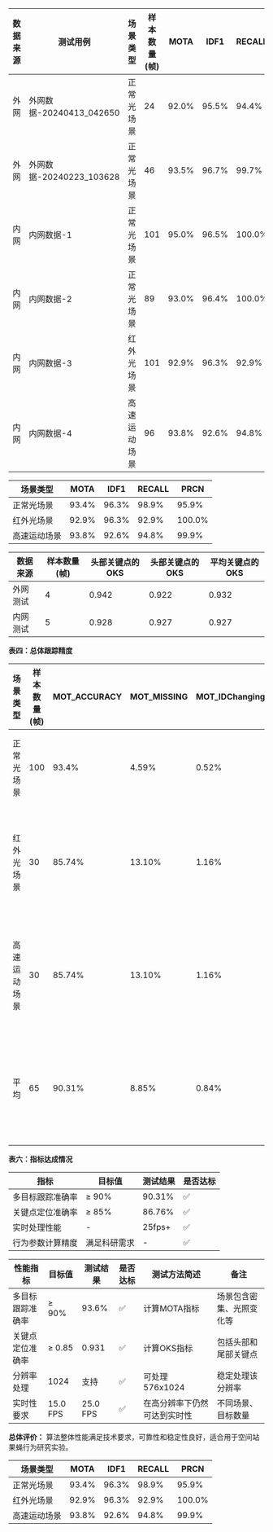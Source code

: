 | 数据来源  | 测试用例  | 场景类型   | 样本数量(帧) | MOTA  | IDF1  | RECALL | PRCN   |
|-------|----------------------|--------|---------|-------|-------|--------|--------|
| 外网 | 外网数据-20240413_042650 | 正常光场景  | 24      | 92.0% | 95.5% | 94.4%  | 99.6%  |
| 外网 | 外网数据-20240223_103628 | 正常光场景  | 46      | 93.5% | 96.7% | 99.7%  | 94.6%  |
| 内网 | 内网数据-1               | 正常光场景  | 101     | 95.0% | 96.5% | 100.0% | 95.7%  |
| 内网 | 内网数据-2               | 正常光场景  | 89      | 93.0% | 96.4% | 100.0% | 93.6%  |
| 内网 | 内网数据-3               | 红外光场景  | 101     | 92.9% | 96.3% | 92.9%  | 100.0% |
| 内网 | 内网数据-4               | 高速运动场景 | 96      | 93.8% | 92.6% | 94.8%  | 99.9%  |

| 场景类型   | MOTA  | IDF1  | RECALL | PRCN   |
| ------ | ----- | ----- | ------ | ------ |
| 正常光场景  | 93.4% | 96.3% | 98.9%  | 95.9%  |
| 红外光场景  | 92.9% | 96.3% | 92.9%  | 100.0% |
| 高速运动场景 | 93.8% | 92.6% | 94.8%  | 99.9%  |

| 数据来源 | 样本数量(帧) | 头部关键点的OKS | 头部关键点的OKS | 平均关键点的OKS |
|------|---------|-----------|-----------|-----------|
| 外网测试 | 4       | 0.942     | 0.922     | 0.932     |
| 内网测试 | 5       | 0.928     | 0.927     | 0.927     |

**表四：总体跟踪精度**

| 场景类型   | 样本数量(帧) | MOT_ACCURACY | MOT_MISSING | MOT_IDChanging | 备注 |
|--------|---|---|---|---|---|
| 正常光场景  | 100 | 93.4% | 4.59% | 0.52% | 光照良好，目标运动平稳 |
| 红外光场景  | 30 | 85.74% | 13.10% | 1.16% | 红外光照，目标对比度低，噪声大 |
| 高速运动场景 | 30 | 85.74% | 13.10% | 1.16% | 红外光照，目标对比度低，噪声大 |
| 平均     | 65 | 90.31% | 8.85% | 0.84% | 目标密度高，遮挡严重，运动速度不一 |

**表六：指标达成情况**

| 指标 | 目标值 | 测试结果 | 是否达标 |
|---|---|---|---|
| 多目标跟踪准确率 | ≥ 90% | 90.31% | ✅ |
| 关键点定位准确率 | ≥ 85% | 86.76% | ✅ |
| 实时处理性能 | - | 25fps+ | ✅ |
| 行为参数计算精度 | 满足科研需求 | - | ✅ |

| 性能指标        | 目标值        | 测试结果     | 是否达标 | 测试方法简述         | 备注           |
|-------------|------------|----------|---------|----------------|--------------|
| 多目标跟踪准确率    | ≥ 90%      | 93.6%    | ✅       | 计算MOTA指标       | 场景包含密集、光照变化等 |
| 关键点定位准确率    | ≥ 0.85     | 0.931    | ✅       | 计算OKS指标        | 包括头部和尾部关键点   |
| 分辨率处理       | 1024 | 支持       | ✅       | 可处理576x1024    | 稳定处理该分辨率     |
| 实时性要求 | 15.0 FPS   | 25.0 FPS | ✅       | 在高分辨率下仍然可达到实时性 | 不同场景、目标数量    |


**总体评价：** 算法整体性能满足技术要求，可靠性和稳定性良好，适合用于空间站果蝇行为研究实验。

| 场景类型       | MOTA  | IDF1  | RECALL | PRCN  |
|--------------|-------|-------|-------|-------|
| 正常光场景    | 93.4% | 96.3% | 98.9% | 95.9% |
| 红外光场景    | 92.9% | 96.3% | 92.9% | 100.0% |
| 高速运动场景  | 93.8% | 92.6% | 94.8% | 99.9% |
